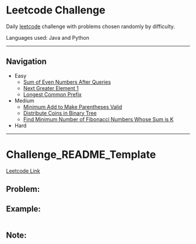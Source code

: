 # Leetcode Challenge

Daily [leetcode](https://leetcode.com/problemset/all/) challenge with problems chosen randomly by difficulty.

Languages used: Java and Python

---

## Navigation

- Easy
    - [Sum of Even Numbers After Queries](Easy/SumOfEvenNumbersAfterQueries)
    - [Next Greater Element 1](Easy/NextGreaterElement1)
    - [Longest Common Prefix](Easy/LongestCommonPrefix)
- Medium
    - [Minimum Add to Make Parentheses Valid](Medium/MinimumAddtoMakeParenthesesValid)
    - [Distribute Coins in Binary Tree](#Medium/DistributionCoinsInBinaryTree)
    - [Find Minimum Number of Fibonacci Numbers Whose Sum is K](#Medium/FindMinNumFibNumSumK)
- Hard

---

# Challenge_README_Template
[Leetcode Link](#)

## Problem:



## Example:

```

```

## Note:

